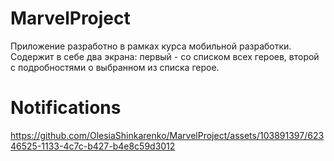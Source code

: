# MarvelProject
Приложение разработно в рамках курса мобильной разработки. Содержит в себе два экрана: первый - со списком всех героев, второй с подробностями о выбранном из списка герое.
# Notifications
https://github.com/OlesiaShinkarenko/MarvelProject/assets/103891397/62346525-1133-4c7c-b427-b4e8c59d3012

